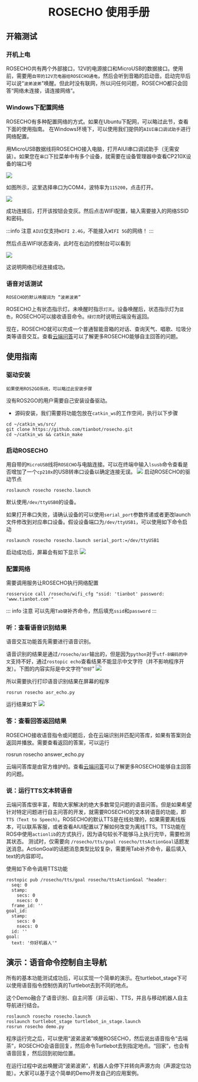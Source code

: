 <p style="font-size:30px; font-weight:bolder; text-align:center ">ROSECHO 使用手册</p>

## 开箱测试
### 开机上电

ROSECHO共有两个外部接口，12V的电源接口和MicroUSB的数据接口。使用前，需要用`自带的12V充电器给ROSECHO通电`，然后会听到音箱的启动音。启动完毕后可以说“`波弟波弟`”唤醒。但此时没有联网，所以问任何问题，ROSECHO都只会回答“网络未连接，请连接网络”。

### Windows下配置网络

ROSECHO有多种配置网络的方式。如果在Ubuntu下配网，可以略过此节，查看下面的使用指南。
在Windows环境下，可以使用我们提供的`AIUI串口调试助手`进行网络配置。

用MicroUSB数据线将ROSECHO接入电脑，打开AIUI串口调试助手（无需安装）。如果您在`串口`下拉菜单中有多个设备，就需要在设备管理器中查看CP210X设备的端口号

![](https://img.kancloud.cn/a6/aa/a6aade5f8439ff9c7ad794596a6bfc37_407x50.png)

如图所示，这里选择串口为COM4，波特率为`115200`，点击打开。

![](https://img.kancloud.cn/10/c1/10c1feb4b674a639bb9e398903ae1726_413x168.png)

成功连接后，打开该按钮会变灰。然后点击WIFI配置，输入需要接入的网络SSID和密码。

:::info 注意
`AIUI`仅支持`WIFI 2.4G`，不能接入`WIFI 5G`的网络！
:::

然后点击WIFI状态查询，此时在右边的控制台可以看到

![](https://img.kancloud.cn/c3/db/c3db21981b1f2976cd461926e5ed68a0_543x37.png)

这说明网络已经连接成功。
### 语音对话测试

`ROSECHO的默认唤醒词为 “波弟波弟”`

ROSECHO上有状态指示灯。未唤醒时指示`灯灭`。设备唤醒后，状态指示灯为`蓝色`，ROSECHO可以接收语音命令。`绿灯亮`时说明云端没有返回。

现在，ROSECHO就可以完成一个普通智能音箱的对话、查询天气、唱歌、垃圾分类等语音交互。查看[云端问答](/use_guide/rosecho/guide/chapter1.md)可以了解更多ROSECHO能够自主回答的问题。

## 使用指南
### 驱动安装

`如果使用ROS2GO系统，可以略过此安装步骤`

没有ROS2GO的用户需要自己安装设备驱动。

- 源码安装，我们需要将功能包放在`catkin_ws`的工作空间，执行以下步骤

```shell
cd ~/catkin_ws/src/
git clone https://github.com/tianbot/rosecho.git
cd ~/catkin_ws && catkin_make
```

### 启动ROSECHO

用自带的`MicroUSB`线将`ROSECHO`与电脑连接。可以在终端中输入`lsusb`命令查看是否增加了一个`cp210x`的USB转串口设备以确定连接无误。
![](https://img.kancloud.cn/2d/de/2dde8489603b852c767ad0bcf71741e4_724x38.png)
启动ROSECHO的驱动节点
```shell
roslaunch rosecho rosecho.launch
```
默认使用`/dev/ttyUSB0`的设备。

如果打开串口失败，请确认设备的可以使用`serial_port`参数传递或者更改launch文件修改到对应串口设备。假设设备端口为`/dev/ttyUSB1`，可以使用如下命令启动
```shell
roslaunch rosecho rosecho.launch serial_port:=/dev/ttyUSB1
```
启动成功后，屏幕会有如下显示
![](https://img.kancloud.cn/63/7b/637bcc113889fde47899af9634eaaacc_450x96.png)

### 配置网络

需要调用服务让ROSECHO执行网络配置
```shell
rosservice call /rosecho/wifi_cfg "ssid: 'tianbot' password: 'www.tianbot.com'"
```
::: info 注意
可以先用`Tab键`补齐命令，然后填充`ssid`和`password`
:::

### 听：查看语音识别结果

语音交互功能首先需要进行语音识别。

语音识别的结果是通过`/rosecho/asr`输出的，但是因为`python`对于`utf-8编码的中文`支持不好，通过`rostopic echo`查看结果不能显示中文字符（并不影响程序开发）。下图的内容实际是中文字符“`你好`”
![](https://img.kancloud.cn/4b/13/4b13e335ef6b177b757e19b696f9bde9_357x37.png)

所以需要执行打印语音识别结果在屏幕的程序
```shell
rosrun rosecho asr_echo.py
```

运行结果如下
![](https://img.kancloud.cn/fb/83/fb83c97bce55fc572509ed11f0e5c5d8_651x35.png)

### 答：查看回答返回结果

ROSECHO接收语音指令或问题后，会在云端识别并匹配问答库，如果有答案则会返回并播放。需要查看返回的答案，可以运行

rosrun rosecho answer_echo.py

云端问答库是由官方维护的。查看[云端问答](/use_guide/rosecho/guide/chapter1.md)可以了解更多ROSECHO能够自主回答的问题。
### 说：运行TTS文本转语音

云端问答库很丰富，帮助大家解决的绝大多数常见问题的语音问答。但是如果希望针对特定问题进行自主问答的开发，就需要ROSECHO的文本转语音的功能，即`TTS（Text to Speech）`。ROSECHO的默认TTS是在线处理的，如果需要离线版本，可以联系客服，或者查看AIUI配置以了解如何改变为离线TTS。TTS功能在ROS中使用`actionlib`的方式执行，因为语句较长不能够马上执行完毕，需要检测其状态。
测试时，仅需要向 `/rosecho/tts/goal rosecho/ttsActionGoal`话题发送消息。ActionGoal的话题消息类型比较复杂，需要用Tab补齐命令，最后填入text的内容即可。

使用如下命令调用TTS功能
```shell
rostopic pub /rosecho/tts/goal rosecho/ttsActionGoal "header:
  seq: 0
  stamp:
    secs: 0
    nsecs: 0
  frame_id: ''
goal_id:
  stamp:
    secs: 0
    nsecs: 0
  id: ''
goal:
  text: '你好机器人'"
```
## 演示：语音命令控制自主导航

所有的基本功能测试成功后，可以实现一个简单的演示。在turtlebot_stage下可以使用语音指令控制仿真的Turtlebot去到不同的地点。

这个Demo融合了语音识别、自主问答（非云端）、TTS，并且与移动机器人自主导航进行结合。

```shell
roslaunch rosecho rosecho.launch
roslaunch turtlebot_stage turtlebot_in_stage.launch
rosrun rosecho demo.py
```

程序运行完之后，可以使用“波弟波弟”唤醒ROSECHO，然后说出语音指令“去端茶”，ROSECHO会语音回复，然后命令Turtlebot去到指定地点。“回家”，也会有语音回复，然后回到初始位置。

在运行过程中说出唤醒词“波弟波弟”，机器人会停下并转向声源方向（声源定位功能）。大家可以基于这个简单的Demo开发自己的应用案例。
